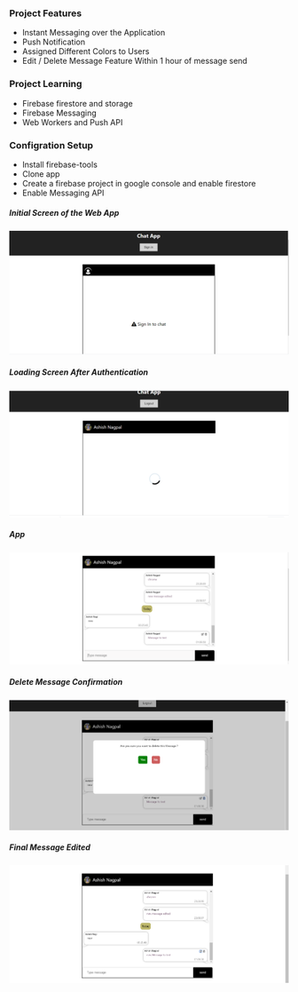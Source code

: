 
### Project Features
* Instant Messaging over the Application
* Push Notification
* Assigned Different Colors to Users
* Edit / Delete Message Feature Within 1 hour of message send

### Project Learning 
* Firebase firestore and storage
* Firebase Messaging
* Web Workers and Push API

### Configration Setup
* Install firebase-tools
* Clone app
* Create a firebase project in google console and enable firestore
* Enable Messaging API 

##### Initial Screen of the Web App
![](projectImages/firebaseProject1.png)

##### Loading Screen After Authentication
![](projectImages/firebaseProject2.png)

##### App
![](projectImages/firebaseProject3.png)

##### Delete Message Confirmation
![](projectImages/firebaseProject4.png)

##### Final Message Edited
![](projectImages/firebaseProject5.png)
